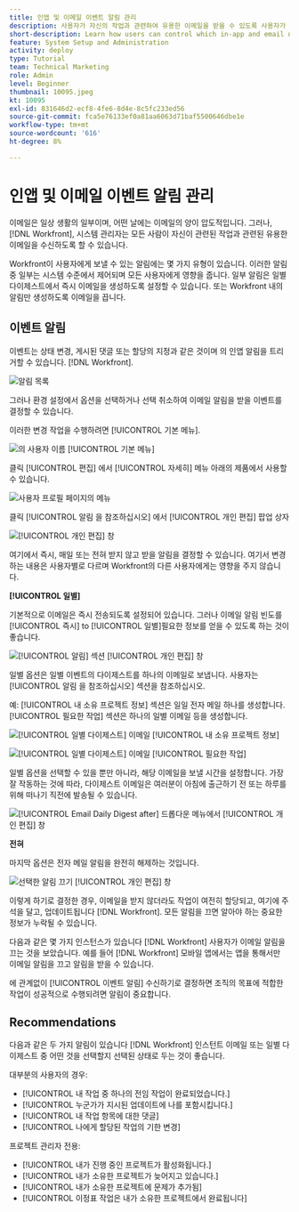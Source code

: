 ```yaml
---
title: 인앱 및 이메일 이벤트 알림 관리
description: 사용자가 자신의 작업과 관련하여 유용한 이메일을 받을 수 있도록 사용자가 받는 인앱 및 이메일 알림을 제어하는 방법을 알아봅니다.
short-description: Learn how users can control which in-app and email notifications they receive.
feature: System Setup and Administration
activity: deploy
type: Tutorial
team: Technical Marketing
role: Admin
level: Beginner
thumbnail: 10095.jpeg
kt: 10095
exl-id: 831646d2-ecf8-4fe6-8d4e-8c5fc233ed56
source-git-commit: fca5e76133ef0a81aa6063d71baf5500646dbe1e
workflow-type: tm+mt
source-wordcount: '616'
ht-degree: 8%

---
```


# 인앱 및 이메일 이벤트 알림 관리

이메일은 일상 생활의 일부이며, 어떤 날에는 이메일의 양이 압도적입니다. 그러나, [!DNL Workfront], 시스템 관리자는 모든 사람이 자신이 관련된 작업과 관련된 유용한 이메일을 수신하도록 할 수 있습니다.

Workfront이 사용자에게 보낼 수 있는 알림에는 몇 가지 유형이 있습니다. 이러한 알림 중 일부는 시스템 수준에서 제어되며 모든 사용자에게 영향을 줍니다. 일부 알림은 일별 다이제스트에서 즉시 이메일을 생성하도록 설정할 수 있습니다. 또는 Workfront 내의 알림만 생성하도록 이메일을 끕니다.

## 이벤트 알림

이벤트는 상태 변경, 게시된 댓글 또는 할당의 지정과 같은 것이며 의 인앱 알림을 트리거할 수 있습니다. [!DNL Workfront].

![알림 목록](assets/admin-fund-user-notifications-01.png)

그러나 환경 설정에서 옵션을 선택하거나 선택 취소하여 이메일 알림을 받을 이벤트를 결정할 수 있습니다.

이러한 변경 작업을 수행하려면 [!UICONTROL 기본 메뉴].

![의 사용자 이름 [!UICONTROL 기본 메뉴]](assets/admin-fund-user-notifications-02.png)

클릭 [!UICONTROL 편집] 에서 [!UICONTROL 자세히] 메뉴 아래의 제품에서 사용할 수 있습니다.

![사용자 프로필 페이지의 메뉴](assets/admin-fund-user-notifications-03.png)

클릭 [!UICONTROL 알림 을 참조하십시오] 에서 [!UICONTROL 개인 편집] 팝업 상자

![[!UICONTROL 개인 편집] 창](assets/admin-fund-user-notifications-04.png)

여기에서 즉시, 매일 또는 전혀 받지 않고 받을 알림을 결정할 수 있습니다. 여기서 변경하는 내용은 사용자별로 다르며 Workfront의 다른 사용자에게는 영향을 주지 않습니다.

**[!UICONTROL 일별]**

기본적으로 이메일은 즉시 전송되도록 설정되어 있습니다. 그러나 이메일 알림 빈도를 [!UICONTROL 즉시] to [!UICONTROL 일별]필요한 정보를 얻을 수 있도록 하는 것이 좋습니다.

![[!UICONTROL 알림] 섹션 [!UICONTROL 개인 편집] 창](assets/admin-fund-user-notifications-05.png)

일별 옵션은 일별 이벤트의 다이제스트를 하나의 이메일로 보냅니다. 사용자는 [!UICONTROL 알림 을 참조하십시오] 섹션을 참조하십시오.

예: [!UICONTROL 내 소유 프로젝트 정보] 섹션은 일일 전자 메일 하나를 생성합니다. [!UICONTROL 필요한 작업] 섹션은 하나의 일별 이메일 등을 생성합니다.

![[!UICONTROL 일별 다이제스트] 이메일 [!UICONTROL 내 소유 프로젝트 정보]](assets/admin-fund-user-notifications-06.png)

![[!UICONTROL 일별 다이제스트] 이메일 [!UICONTROL 필요한 작업]](assets/admin-fund-user-notifications-07.png)

일별 옵션을 선택할 수 있을 뿐만 아니라, 해당 이메일을 보낼 시간을 설정합니다. 가장 잘 작동하는 것에 따라, 다이제스트 이메일은 여러분이 아침에 출근하기 전 또는 하루를 위해 떠나기 직전에 발송될 수 있습니다.

![[!UICONTROL Email Daily Digest after] 드롭다운 메뉴에서 [!UICONTROL 개인 편집] 창](assets/admin-fund-user-notifications-08.png)

**전혀**

마지막 옵션은 전자 메일 알림을 완전히 해제하는 것입니다.

![선택한 알림 끄기 [!UICONTROL 개인 편집] 창](assets/admin-fund-user-notifications-09.png)

이렇게 하기로 결정한 경우, 이메일을 받지 않더라도 작업이 여전히 할당되고, 여기에 주석을 달고, 업데이트됩니다 [!DNL Workfront]. 모든 알림을 끄면 알아야 하는 중요한 정보가 누락될 수 있습니다.

다음과 같은 몇 가지 인스턴스가 있습니다 [!DNL Workfront] 사용자가 이메일 알림을 끄는 것을 보았습니다. 예를 들어 [!DNL Workfront] 모바일 앱에서는 앱을 통해서만 이메일 알림을 끄고 알림을 받을 수 있습니다.

에 관계없이 [!UICONTROL 이벤트 알림] 수신하기로 결정하면 조직의 목표에 적합한 작업이 성공적으로 수행되려면 알림이 중요합니다.


## Recommendations

다음과 같은 두 가지 알림이 있습니다 [!DNL Workfront] 인스턴트 이메일 또는 일별 다이제스트 중 어떤 것을 선택할지 선택된 상태로 두는 것이 좋습니다.

대부분의 사용자의 경우:

* [!UICONTROL 내 작업 중 하나의 전임 작업이 완료되었습니다.]
* [!UICONTROL 누군가가 지시된 업데이트에 나를 포함시킵니다.]
* [!UICONTROL 내 작업 항목에 대한 댓글]
* [!UICONTROL 나에게 할당된 작업의 기한 변경]


프로젝트 관리자 전용:

* [!UICONTROL 내가 진행 중인 프로젝트가 활성화됩니다.]
* [!UICONTROL 내가 소유한 프로젝트가 늦어지고 있습니다.]
* [!UICONTROL 내가 소유한 프로젝트에 문제가 추가됨]
* [!UICONTROL 이정표 작업은 내가 소유한 프로젝트에서 완료됩니다]


<!---
learn more URLs
Email notifications
guide: manage your notifications
--->

